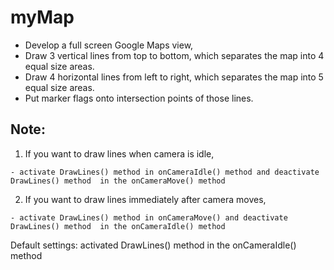 # myMap

- Develop a full screen Google Maps view, 
- Draw 3 vertical lines from top to bottom, which separates the map into 4 equal size areas.
- Draw 4 horizontal lines from left to right, which separates the map into 5 equal size areas.
- Put marker flags onto intersection points of those lines.

## Note:

  1. If you want to draw lines when camera is idle,
  
  
    - activate DrawLines() method in onCameraIdle() method and deactivate DrawLines() method  in the onCameraMove() method
  2. If you want to draw lines immediately after camera moves,
  
  
    - activate DrawLines() method in onCameraMove() and deactivate DrawLines() method  in the onCameraIdle() method
  
  Default settings: activated DrawLines() method  in the onCameraIdle() method
